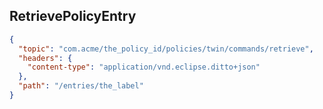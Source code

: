 ## RetrievePolicyEntry

```json
{
  "topic": "com.acme/the_policy_id/policies/twin/commands/retrieve",
  "headers": {
    "content-type": "application/vnd.eclipse.ditto+json"
  },
  "path": "/entries/the_label"
}
```
